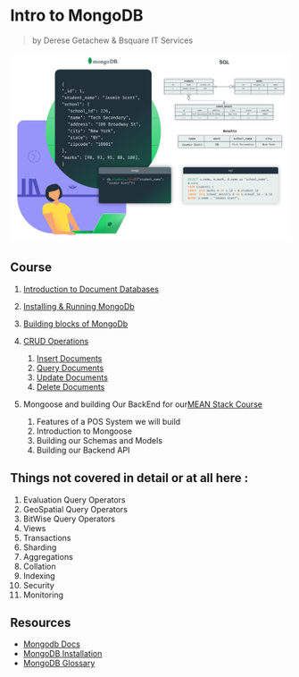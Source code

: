 # Intro to MongoDB

> by Derese Getachew & Bsquare IT Services

![Intro to MongoDb!](resources/mongodbSplash.png)

## Course

1. [Introduction to Document Databases](course/documentDatabase.md)

2. [Installing & Running MongoDb](course/installingRunningMongoDb.md)

3. [Building blocks of MongoDb](course/buildingBlocks/buildingBlocks.md)

4. [CRUD Operations](course/crud.md)
   1. [Insert Documents](/course/crud/insert.md)
   2. [Query Documents](/course/crud/read.md)
   3. [Update Documents](/course/crud/update.md)
   4. [Delete Documents](/course/crud/delete.md)

5. Mongoose and building Our BackEnd for our[MEAN Stack Course]()
   1. Features of a POS System we will build
   2. Introduction to Mongoose
   3. Building our Schemas and Models
   4. Building our Backend API

## Things not covered in detail or at all here :

1. Evaluation Query Operators
2. GeoSpatial Query Operators
3. BitWise Query Operators
4. Views
5. Transactions
6. Sharding
7. Aggregations
8. Collation
9. Indexing
10. Security
11. Monitoring

## Resources

- [Mongodb Docs]()
- [MongoDB Installation]()
- [MongoDB Glossary](https://docs.mongodb.com/manual/reference/glossary/#term-journal)
